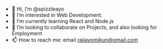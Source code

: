 - 👋 Hi, I’m @spizzleayo
- 👀 I’m interested in Web Development.
- 🌱 I’m currently learning React and Node.js
- 💞️ I’m looking to collaborate on Projects, and also looking for Employment
- 📫 How to reach me: email rajiayomikun@gmail.com 
 
<!---
spizzleayo/spizzleayo is a ✨ special ✨ repository because its `README.md` (this file) appears on your GitHub profile.
You can click the Preview link to take a look at your changes.
--->
 
